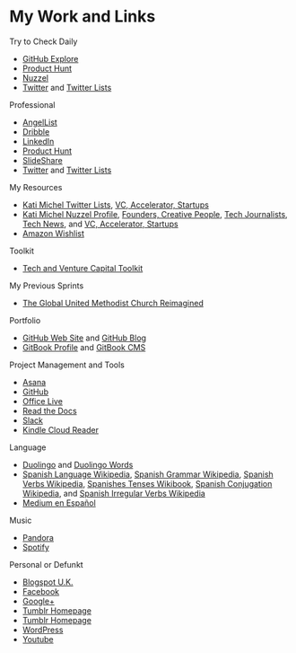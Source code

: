 # My Work and Links

Try to Check Daily
*   [GitHub Explore](https://github.com/explore)
*   [Product Hunt](https://www.producthunt.com)
*   [Nuzzel](nuzzel.com/KatiMichel)
*   [Twitter](https://twitter.com/KatiMichel) and [Twitter Lists](https://twitter.com/KatiMichel)

Professional
*   [AngelList](https://angel.co/katimichel)
*   [Dribble](https://dribbble.com/KatherineMichel)
*   [LinkedIn](http://www.linkedin.com/in/katherinemichel)
*   [Product Hunt](http://www.producthunt.com/katimichel)
*   [SlideShare](http://www.slideshare.net/KatiMichel)
*   [Twitter](https://twitter.com/KatiMichel) and [Twitter Lists](https://twitter.com/KatiMichel/lists)

My Resources
*   [Kati Michel Twitter Lists](https://twitter.com/KatiMichel/lists), [VC, Accelerator, Startups](https://twitter.com/KatiMichel/lists/vc-accelerator-startups/members)
*   [Kati Michel Nuzzel Profile](http://nuzzel.com/KatiMichel), [Founders, Creative People](http://nuzzel.com/KatiMichel/founders-creative-people), [Tech Journalists](http://nuzzel.com/katimichel/tech-journalists), [Tech News](http://nuzzel.com/katimichel/tech-news), and [VC, Accelerator, Startups](http://nuzzel.com/katimichel/vc-accelerator-startups)
*   [Amazon Wishlist](http://www.amazon.com/gp/registry/wishlist)

Toolkit
* [Tech and Venture Capital Toolkit](https://github.com/KatherineMichel/tech-and-venture-capital-toolkit)

My Previous Sprints
* [The Global United Methodist Church Reimagined](https://www.gitbook.com/book/katherinemichel/the-global-united-methodist-church-reimagined/details)

Portfolio
*   [GitHub Web Site](http://katherinemichel.github.io) and [GitHub Blog](http://katherinemichel.github.io/blog) 
*   [GitBook Profile](http://katherinemichel.gitbooks.io) and [GitBook CMS](https://www.gitbook.com/book/katherinemichel)

Project Management and Tools
*   [Asana](https://app.asana.com/0/31099737955561/31099737955561)
*   [GitHub](https://github.com/KatherineMichel) 
*   [Office Live](https://office.live.com)
*   [Read the Docs](https://readthedocs.org/profiles/KatherineMichel)
*   [Slack](https://katherinemichel.slack.com)
*   [Kindle Cloud Reader](https://read.amazon.com)

Language
*   [Duolingo](https://www.duolingo.com/KatherineMichel) and [Duolingo Words](https://www.duolingo.com/words)
*   [Spanish Language Wikipedia](https://en.wikipedia.org/wiki/Spanish_language), [Spanish Grammar Wikipedia](https://en.wikipedia.org/wiki/Spanish_grammar), [Spanish Verbs Wikipedia](https://en.wikipedia.org/wiki/Spanish_verbs), [Spanishes Tenses Wikibook](https://en.wikibooks.org/wiki/Spanish/Tenses), [Spanish Conjugation Wikipedia](https://en.wikipedia.org/wiki/Spanish_conjugation), and [Spanish Irregular Verbs Wikipedia](https://en.wikipedia.org/wiki/Spanish_irregular_verbs)
*   [Medium en Español](https://medium.com/espanol)

Music
*   [Pandora]()
*   [Spotify](http://open.spotify.com/user/1111062770) 

Personal or Defunkt
*   [Blogspot U.K.](http://katherinemichel.blogspot.co.uk) 
*   [Facebook](https://facebook.com/katherine.michel.5) 
*   [Google+](https://plus.google.com/u/0/112490330070859885485)
*   [Tumblr Homepage](http://katimichel.tumblr.com) 
*   [Tumblr Homepage](http://katherineeileenmichel.tumblr.com)
*   [WordPress](https://katherinemichel.wordpress.com)
*   [Youtube](http://www.youtube.com/user/KatiEileen1)

